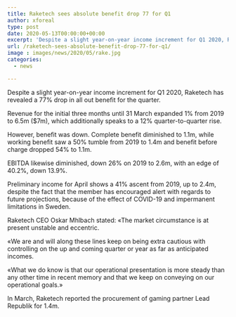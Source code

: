 ```yaml
---
title: Raketech sees absolute benefit drop 77 for Q1
author: xforeal 
type: post
date: 2020-05-13T00:00:00+00:00
excerpt: 'Despite a slight year-on-year income increment for Q1 2020, Raketech has revealed a 77&amp;percnt; drop in all out benefit for the quarter '
url: /raketech-sees-absolute-benefit-drop-77-for-q1/
image : images/news/2020/05/rake.jpg
categories:
  - news

---
```

Despite a slight year-on-year income increment for Q1 2020, Raketech has revealed a 77&percnt; drop in all out benefit for the quarter. 

Revenue for the initial three months until 31 March expanded 1&percnt; from 2019 to 6.5m ($7m), which additionally speaks to a 12&percnt; quarter-to-quarter rise. 

However, benefit was down. Complete benefit diminished to 1.1m, while working benefit saw a 50&percnt; tumble from 2019 to 1.4m and benefit before charge dropped 54&percnt; to 1.1m. 

EBITDA likewise diminished, down 26&percnt; on 2019 to 2.6m, with an edge of 40.2&percnt;, down 13.9&percnt;. 

Preliminary income for April shows a 41&percnt; ascent from 2019, up to 2.4m, despite the fact that the member has encouraged alert with regards to future projections, because of the effect of COVID-19 and impermanent limitations in Sweden. 

Raketech CEO Oskar Mhlbach stated: &#171;The market circumstance is at present unstable and eccentric. 

&#171;We are and will along these lines keep on being extra cautious with controlling on the up and coming quarter or year as far as anticipated incomes. 

&#171;What we do know is that our operational presentation is more steady than any other time in recent memory and that we keep on conveying on our operational goals.&#187; 

In March, Raketech reported the procurement of gaming partner Lead Republik for 1.4m.